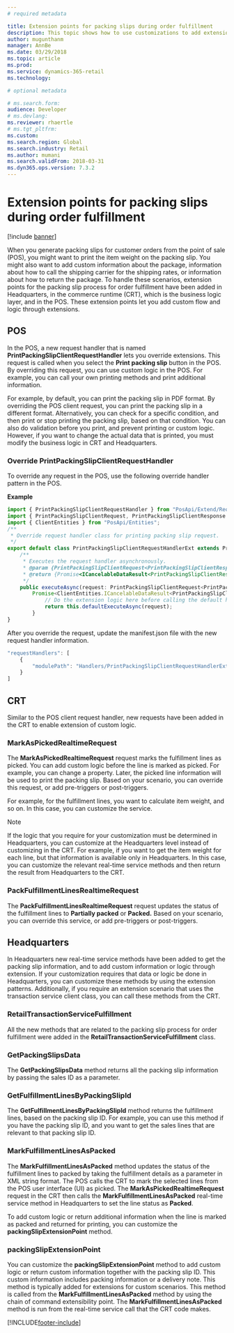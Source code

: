```yaml
---
# required metadata

title: Extension points for packing slips during order fulfillment
description: This topic shows how to use customizations to add extension points to packing slips during customer order fulfillment.
author: mugunthanm
manager: AnnBe
ms.date: 03/29/2018
ms.topic: article
ms.prod: 
ms.service: dynamics-365-retail
ms.technology: 

# optional metadata

# ms.search.form: 
audience: Developer
# ms.devlang: 
ms.reviewer: rhaertle
# ms.tgt_pltfrm: 
ms.custom: 
ms.search.region: Global
ms.search.industry: Retail
ms.author: mumani
ms.search.validFrom: 2018-03-31
ms.dyn365.ops.version: 7.3.2
---
```


# Extension points for packing slips during order fulfillment

[!include [banner](../includes/banner.md)]

When you generate packing slips for customer orders from the point of sale (POS), you might want to print the item weight on the packing slip. You might also want to add custom information about the package, information about how to call the shipping carrier for the shipping rates, or information about how to return the package. To handle these scenarios, extension points for the packing slip process for order fulfillment have been added in Headquarters, in the commerce runtime (CRT), which is the business logic layer, and in the POS. These extension points let you add custom flow and logic through extensions.

## POS
In the POS, a new request handler that is named **PrintPackingSlipClientRequestHandler** lets you override extensions. This request is called when you select the **Print packing slip** button in the POS. By overriding this request, you can use custom logic in the POS. For example, you can call your own printing methods and print additional information.

For example, by default, you can print the packing slip in PDF format. By overriding the POS client request, you can print the packing slip in a different format. Alternatively, you can check for a specific condition, and then print or stop printing the packing slip, based on that condition. You can also do validation before you print, and prevent printing or custom logic. However, if you want to change the actual data that is printed, you must modify the business logic in CRT and Headquarters.

### Override PrintPackingSlipClientRequestHandler
To override any request in the POS, use the following override handler pattern in the POS.

**Example**

```typescript
import { PrintPackingSlipClientRequestHandler } from "PosApi/Extend/RequestHandlers/StoreFulfillmentRequestHandlers";
import { PrintPackingSlipClientRequest, PrintPackingSlipClientResponse } from "PosApi/Consume/SalesOrders";
import { ClientEntities } from "PosApi/Entities";
/**
 * Override request handler class for printing packing slip request.
 */
export default class PrintPackingSlipClientRequestHandlerExt extends PrintPackingSlipClientRequestHandler {
    /**
     * Executes the request handler asynchronously.
     * @param {PrintPackingSlipClientRequest<PrintPackingSlipClientResponse>} The request containing the response.
     * @return {Promise<ICancelableDataResult<PrintPackingSlipClientResponse>>} The cancelable promise containing the response.
     */
    public executeAsync(request: PrintPackingSlipClientRequest<PrintPackingSlipClientResponse>):
        Promise<ClientEntities.ICancelableDataResult<PrintPackingSlipClientResponse>> {
            // Do the extension logic here before calling the default handler.
            return this.defaultExecuteAsync(request);
        }
}
```

After you override the request, update the manifest.json file with the new request handler information.

```typescript 
"requestHandlers": [
    {
        "modulePath": "Handlers/PrintPackingSlipClientRequestHandlerExt"
    }
]
```

## CRT
Similar to the POS client request handler, new requests have been added in the CRT to enable extension of custom logic.

### MarkAsPickedRealtimeRequest
The **MarkAsPickedRealtimeRequest** request marks the fulfillment lines as picked. You can add custom logic before the line is marked as picked. For example, you can change a property. Later, the picked line information will be used to print the packing slip. Based on your scenario, you can override this request, or add pre-triggers or post-triggers. 

For example, for the fulfillment lines, you want to calculate item weight, and so on. In this case, you can customize the service. 

> [!NOTE]
> If the logic that you require for your customization must be determined in Headquarters, you can customize at the Headquarters level instead of customizing in the CRT. For example, if you want to get the item weight for each line, but that information is available only in Headquarters. In this case, you can customize the relevant real-time service methods and then return the result from Headquarters to the CRT.

### PackFulfillmentLinesRealtimeRequest
The **PackFulfillmentLinesRealtimeRequest** request updates the status of the fulfillment lines to **Partially packed** or **Packed.** Based on your scenario, you can override this service, or add pre-triggers or post-triggers. 

## Headquarters
In Headquarters new real-time service methods have been added to get the packing slip information, and to add custom information or logic through extension. If your customization requires that data or logic be done in Headquarters, you can customize these methods by using the extension patterns. Additionally, if you require an extension scenario that uses the transaction service client class, you can call these methods from the CRT.

### RetailTransactionServiceFulfillment
All the new methods that are related to the packing slip process for order fulfillment were added in the **RetailTransactionServiceFulfillment** class.

### GetPackingSlipsData
The **GetPackingSlipsData** method returns all the packing slip information by passing the sales ID as a parameter. 

### GetFulfillmentLinesByPackingSlipId
The **GetFulfillmentLinesByPackingSlipId** method returns the fulfillment lines, based on the packing slip ID. For example, you can use this method if you have the packing slip ID, and you want to get the sales lines that are relevant to that packing slip ID.

### MarkFulfillmentLinesAsPacked
The **MarkFulfillmentLinesAsPacked** method updates the status of the fulfillment lines to packed by taking the fulfillment details as a parameter in XML string format. The POS calls the CRT to mark the selected lines from the POS user interface (UI) as picked. The **MarkAsPickedRealtimeRequest** request in the CRT then calls the **MarkFulfillmentLinesAsPacked** real-time service method in Headquarters to set the line status as **Packed**.

To add custom logic or return additional information when the line is marked as packed and returned for printing, you can customize the **packingSlipExtensionPoint** method.

### packingSlipExtensionPoint
You can customize the **packingSlipExtensionPoint** method to add custom logic or return custom information together with the packing slip ID. This custom information includes packing information or a delivery note. This method is typically added for extensions for custom scenarios. This method is called from the **MarkFulfillmentLinesAsPacked** method by using the chain of command extensibility point. The **MarkFulfillmentLinesAsPacked** method is run from the real-time service call that the CRT code makes.


[!INCLUDE[footer-include](../../includes/footer-banner.md)]